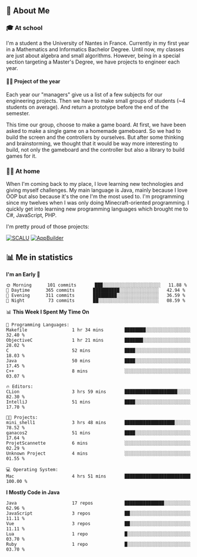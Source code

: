 ## 👀 About Me

### 🎓 At school

I'm a student a the University of Nantes in France. Currently in my first year in a Mathematics and Informatics Bachelor Degree. Until now, my classes are just about algebra and small algorithms. However, being in a special section targeting a Master's Degree, we have projects to engineer each year. 

#### 🔧🔬 Project of the year

Each year our "managers" give us a list of a few subjects for our engineering projects. Then we have to make small groups of students (~4 students on average). And return a prototype before the end of the semester.

This time our group, choose to make a game board. At first, we have been asked to make a single game on a homemade gameboard. So we had to build the screen and the controllers by ourselves. 
But after some thinking and brainstorming, we thought that it would be way more interesting to build, not only the gameboard and the controller but also a library to build games for it.

### 👨‍💻 At home

When I'm coming back to my place, I love learning new technologies and giving myself challenges. My main language is Java, mainly because I love OOP but also because it's the one I'm the most used to. I'm programming since my twelves when I was only doing Minecraft-oriented programming.  I quickly get into learning new programming languages which brought me to C#, JavaScript, PHP. 

I'm pretty proud of those projects:

[![SCALU](https://github-readme-stats.vercel.app/api/pin?username=renardfute&repo=SCALU)](https://github.com/renardfute/scalu)
[![AppBuilder](https://github-readme-stats.vercel.app/api/pin?username=pulsedev2&repo=AppBuilder)](https://github.com/pulsedev2/AppBuilder)

## 📊 Me in statistics
<!--START_SECTION:waka-->
**I'm an Early 🐤** 

```text
🌞 Morning      101 commits       ███░░░░░░░░░░░░░░░░░░░░░░   11.88 % 
🌆 Daytime      365 commits       ██████████░░░░░░░░░░░░░░░   42.94 % 
🌃 Evening      311 commits       █████████░░░░░░░░░░░░░░░░   36.59 % 
🌙 Night         73 commits       ██░░░░░░░░░░░░░░░░░░░░░░░   08.59 % 

```


📊 **This Week I Spent My Time On** 

```text
💬 Programming Languages: 
Makefile                 1 hr 34 mins        ████████░░░░░░░░░░░░░░░░░   32.40 % 
ObjectiveC               1 hr 21 mins        ███████░░░░░░░░░░░░░░░░░░   28.02 % 
C                        52 mins             ████░░░░░░░░░░░░░░░░░░░░░   18.03 % 
Java                     50 mins             ████░░░░░░░░░░░░░░░░░░░░░   17.45 % 
C++                      8 mins              ░░░░░░░░░░░░░░░░░░░░░░░░░   03.07 % 

🔥 Editors: 
CLion                    3 hrs 59 mins       ████████████████████░░░░░   82.30 % 
IntelliJ                 51 mins             ████░░░░░░░░░░░░░░░░░░░░░   17.70 % 

🐱‍💻 Projects: 
mini_shell1              3 hrs 48 mins       ███████████████████░░░░░░   78.52 % 
ganacos2                 51 mins             ████░░░░░░░░░░░░░░░░░░░░░   17.64 % 
ProjetScannette          6 mins              ░░░░░░░░░░░░░░░░░░░░░░░░░   02.29 % 
Unknown Project          4 mins              ░░░░░░░░░░░░░░░░░░░░░░░░░   01.55 % 

💻 Operating System: 
Mac                      4 hrs 51 mins       █████████████████████████   100.00 % 

```

**I Mostly Code in Java** 

```text
Java                     17 repos            ███████████████░░░░░░░░░░   62.96 % 
JavaScript               3 repos             ██░░░░░░░░░░░░░░░░░░░░░░░   11.11 % 
Vue                      3 repos             ██░░░░░░░░░░░░░░░░░░░░░░░   11.11 % 
Lua                      1 repo              █░░░░░░░░░░░░░░░░░░░░░░░░   03.70 % 
Ruby                     1 repo              █░░░░░░░░░░░░░░░░░░░░░░░░   03.70 % 

```



<!--END_SECTION:waka-->
